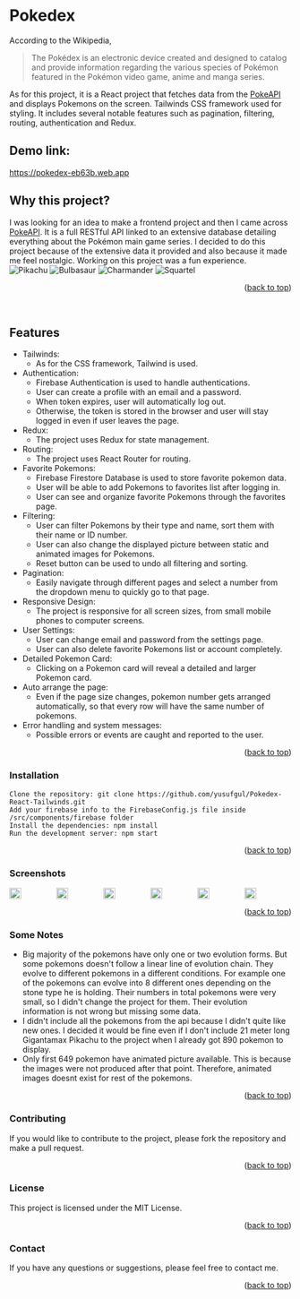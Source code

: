 <a name="readme-top"></a>
# Pokedex
According to the Wikipedia,
>The Pokédex is an electronic device created and designed to catalog and provide information regarding the various species of Pokémon featured in the Pokémon video game, anime and manga series.</br>
>
As for this project, it is a React project that fetches data from the [PokeAPI](https://pokeapi.co/) 
and displays Pokemons on the screen. Tailwinds CSS framework used for styling.
It includes several notable features such as pagination, filtering, 
routing, authentication and Redux.

## Demo link:</br>
https://pokedex-eb63b.web.app</br>

## Why this project?

I was looking for an idea to make a frontend project and then I came across [PokeAPI](https://pokeapi.co/).
It is a full RESTful API linked to an extensive database detailing everything about the Pokémon main game series.
I decided to do this project because of the extensive data it provided and
also because it made me feel nostalgic. Working on this project was a fun experience.</br>
![Pikachu](https://archives.bulbagarden.net/media/upload/b/b2/Spr_5b_025_m.png)   ![Bulbasaur](https://archives.bulbagarden.net/media/upload/7/76/Spr_5b_001.png)  ![Charmander](https://archives.bulbagarden.net/media/upload/0/0a/Spr_5b_004.png)  ![Squartel](https://archives.bulbagarden.net/media/upload/5/59/Spr_5b_007.png) 
<p align="right">(<a href="#readme-top">back to top</a>)</p>
</br>

## Features </br>
- Tailwinds:
  - As for the CSS framework, Tailwind is used.
- Authentication:
  - Firebase Authentication is used to handle authentications.
  - User can create a profile with an email and a password. 
  - When token expires, user will automatically log out.
  - Otherwise, the token is stored in the browser and user will stay logged in even if user leaves the page.</br>
- Redux: 
  - The project uses Redux for state management.</br>
- Routing: 
  - The project uses React Router for routing.</br>
- Favorite Pokemons:
  - Firebase Firestore Database is used to store favorite pokemon data. 
  - User will be able to add Pokemons to favorites list after logging in. 
  - User can see and organize favorite Pokemons through the favorites page.</br>
- Filtering: 
  - User can filter Pokemons by their type and name, sort them with their name or ID number.
  - User can also change the displayed picture between static and animated images for Pokemons.
  - Reset button can be used to undo all filtering and sorting.</br>
- Pagination: 
  - Easily navigate through different pages and select a number from the dropdown menu to quickly go to that page. </br>
- Responsive Design: 
  - The project is responsive for all screen sizes, from small mobile phones to computer screens.</br>
- User Settings: 
  - User can change email and password from the settings page. 
  - User can also delete favorite Pokemons list or account completely.</br>
- Detailed Pokemon Card: 
  - Clicking on a Pokemon card will reveal a detailed and larger Pokemon card. 
- Auto arrange the page:
  - Even if the page size changes, pokemon number gets arranged automatically, so that every row will have the same number of pokemons.</br>
- Error handling and system messages: 
  - Possible errors or events are caught and reported to the user. </br>
<p align="right">(<a href="#readme-top">back to top</a>)</p>

### Installation

    Clone the repository: git clone https://github.com/yusufgul/Pokedex-React-Tailwinds.git
    Add your firebase info to the FirebaseConfig.js file inside /src/components/firebase folder
    Install the dependencies: npm install
    Run the development server: npm start
<p align="right">(<a href="#readme-top">back to top</a>)</p>

### Screenshots

<div style="display: flex; align-items: center; justify-content: center;">
 <img src="https://drive.google.com/uc?export=view&id=1sLK6SQTdNCL7lifn0k3JLbwG_49plSLg" width=25% height=25%>
 <img src="https://drive.google.com/uc?export=view&id=1qydOMlqQPhk97-pHpvgeUW6adFySQ2W6" width=25% height=25%>
 <img src="https://drive.google.com/uc?export=view&id=1Y8FBr5eZr7redtQ1k06EwhDce9SDP6vu" width=25% height=25%>
 <img src="https://drive.google.com/uc?export=view&id=1gg0VJojpeRqagDDI1JuWigyeEZbSNCcQ" width=25% height=25%>
 <img src="https://drive.google.com/uc?export=view&id=1OUdBjF8mfSR89mVnA6AN33kWw4wkENnn" width=25% height=25%>
 <img src="https://drive.google.com/uc?export=view&id=1MvHz3HEGVtstI_1a-gMUfVXasEAscaTJ" width=25% height=25%>
</div>

<p align="right">(<a href="#readme-top">back to top</a>)</p>

### Some Notes

- Big majority of the pokemons have only one or two evolution forms. But some pokemons doesn't follow a linear line of evolution chain. They evolve to different pokemons in a different conditions. For example one of the pokemons can evolve into 8 different ones depending on the stone type he is holding. Their numbers in total pokemons were very small, so I didn't change the project for them. Their evolution information is not wrong but missing some data.
- I didn't include all the pokemons from the api because I didn't quite like new ones. I decided it would be fine even if I don't include 21 meter long Gigantamax Pikachu to the project when I already got 890 pokemon to display.
- Only first 649 pokemon have animated picture available. This is because the images were not produced after that point. Therefore, animated images doesnt exist for rest of the pokemons.
<p align="right">(<a href="#readme-top">back to top</a>)</p>

### Contributing

If you would like to contribute to the project, please fork the repository and make a pull request.</br>
<p align="right">(<a href="#readme-top">back to top</a>)</p>

### License

This project is licensed under the MIT License.</br>
<p align="right">(<a href="#readme-top">back to top</a>)</p>

### Contact

If you have any questions or suggestions, please feel free to contact me.
<p align="right">(<a href="#readme-top">back to top</a>)</p>
